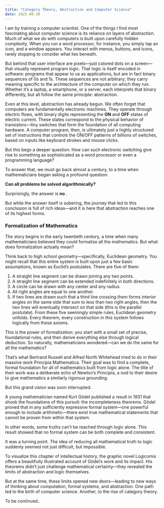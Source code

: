 ```yaml
---
title: "Category Theory, Abstraction and Computer Science"
date: 2025-06-30
---
```


I am by training a computer scientist. One of the things I find most fascinating about computer science is its reliance on layers of abstraction. Much of what we do with computers is built upon carefully hidden complexity. When you run a word processor, for instance, you simply tap an icon, and a window appears. You interact with menus, buttons, and icons, rarely stopping to consider what lies beneath.

But behind that user interface are pixels—just colored dots on a screen—that visually represent program logic. That logic is itself encoded in software: programs that appear to us as applications, but are in fact binary sequences of 0s and 1s. These sequences are not arbitrary; they carry meaning specific to the architecture of the computer on which they run. Whether it’s a laptop, a smartphone, or a server, each interprets that binary differently, but all follow the same principle: abstraction.

Even at this level, abstraction has already begun. We often forget that computers are fundamentally electronic machines. They operate through electric flows, with binary digits representing the **ON** and **OFF** states of electric current. These states correspond to the physical behavior of transistors—tiny switches that form the foundation of all computing hardware. A computer program, then, is ultimately just a highly structured set of instructions that controls the ON/OFF patterns of billions of switches, based on inputs like keyboard strokes and mouse clicks.

But this begs a deeper question: How can such electronic switching give rise to something as sophisticated as a word processor or even a programming language?

To answer that, we must go back almost a century, to a time when mathematicians began asking a profound question:

**Can all problems be solved algorithmically?**

Surprisingly, the answer is  **no** .

But while the answer itself is sobering, the journey that led to this conclusion is full of rich ideas—and it is here that abstraction reaches one of its highest forms.

### Formalization of Mathematics

The story begins in the early twentieth century, a time when many mathematicians believed they could formalize all the mathematics. But what does formalization actually mean?

Think back to high school geometry—specifically, Euclidean geometry. You might recall that this entire system is built upon just a few basic assumptions, known as Euclid’s postulates. There are five of them:

1. A straight line segment can be drawn joining any two points.
2. A straight line segment can be extended indefinitely in both directions.
3. A circle can be drawn with any center and any radius.
4. All right angles are equal to one another.
5. If two lines are drawn such that a third line crossing them forms interior angles on the same side that sum to less than two right angles, then the two lines will eventually intersect on that side (this is the parallel postulate).
From these five seemingly simple rules, Euclidean geometry unfolds. Every theorem, every construction in this system follows logically from these axioms.

This is the power of formalization: you start with a small set of precise, foundational rules, and then derive everything else through logical deduction. So naturally, mathematicians wondered—can we do the same for all the mathematics?

That’s what Bertrand Russell and Alfred North Whitehead tried to do in their massive work Principia Mathematica. Their goal was to find a complete, formal foundation for all of mathematics built from logic alone. The title of their work was a deliberate echo of Newton’s Principia, a nod to their desire to give mathematics a similarly rigorous grounding.

But this grand vision was soon interrupted.

A young mathematician named Kurt Gödel published a result in 1931 that shook the foundations of this pursuit: the incompleteness theorems. Gödel proved that in any sufficiently expressive formal system—one powerful enough to include arithmetic—there exist true mathematical statements that cannot be proven from within that system.

In other words, some truths can’t be reached through logic alone. This result showed that no formal system can be both complete and consistent.

It was a turning point. The idea of reducing all mathematical truth to logic suddenly seemed not just difficult, but impossible.

To visualize this chapter of intellectual history, the graphic novel Logicomix offers a beautifully illustrated account of Gödel’s work and its impact. His theorems didn’t just challenge mathematical certainty—they revealed the limits of abstraction and logic themselves.

But at the same time, these limits opened new doors—leading to new ways of thinking about computation, formal systems, and abstraction. One path led to the birth of computer science. Another, to the rise of category theory.

To be continued..
